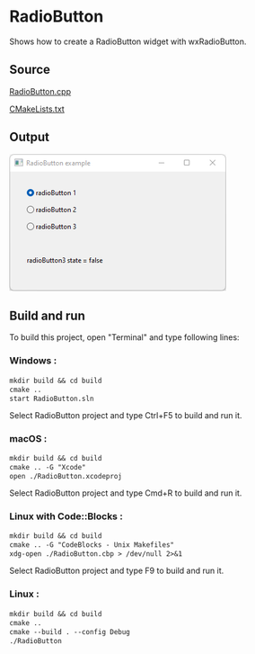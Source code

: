 # RadioButton

Shows how to create a RadioButton widget with wxRadioButton.

## Source

[RadioButton.cpp](RadioButton.cpp)

[CMakeLists.txt](CMakeLists.txt)

## Output

![output](../../../docs/Pictures/RadioButton.png)

## Build and run

To build this project, open "Terminal" and type following lines:

### Windows :

``` shell
mkdir build && cd build
cmake .. 
start RadioButton.sln
```

Select RadioButton project and type Ctrl+F5 to build and run it.

### macOS :

``` shell
mkdir build && cd build
cmake .. -G "Xcode"
open ./RadioButton.xcodeproj
```

Select RadioButton project and type Cmd+R to build and run it.

### Linux with Code::Blocks :

``` shell
mkdir build && cd build
cmake .. -G "CodeBlocks - Unix Makefiles"
xdg-open ./RadioButton.cbp > /dev/null 2>&1
```

Select RadioButton project and type F9 to build and run it.

### Linux :

``` shell
mkdir build && cd build
cmake .. 
cmake --build . --config Debug
./RadioButton
```
